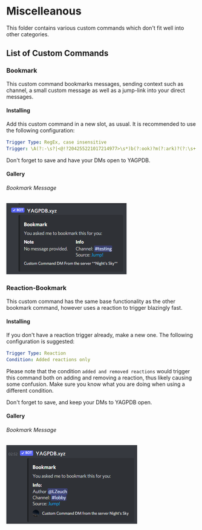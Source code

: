 # Miscelleanous
This folder contains various custom commands which don't fit well into other categories.

## List of Custom Commands
### Bookmark
This custom command bookmarks messages, sending context such as channel, a small custom message as well as a jump-link into your direct messages.

#### Installing
Add this custom command in a new slot, as usual. It is recommended to use the following configuration:

```yaml
Trigger Type: RegEx, case insensitive
Trigger: \A(?:-\s?|<@!?204255221017214977>\s*)b(?:ook)?m(?:ark)?(?:\s+|\z)
```

Don't forget to save and have your DMs open to YAGPDB.

#### Gallery
###### Bookmark Message
![demo bookmark](../assets/bookmark-demo.png)

### Reaction-Bookmark
This custom command has the same base functionality as the other bookmark command, however uses a reaction to trigger blazingly fast.

#### Installing
If you don't have a reaction trigger already, make a new one. The following configuration is suggested:

```yaml
Trigger Type: Reaction
Condition: Added reactions only
```

Please note that the condition `added and removed reactions` would trigger this command both on adding and removing a reaction, thus likely causing some confusion. Make sure you know what you are doing when using a different condition.

Don't forget to save, and keep your DMs to YAGPDB open.

#### Gallery
###### Bookmark Message
![demo reactionbookmark](../assets/reactionbookmark-demo.png)
